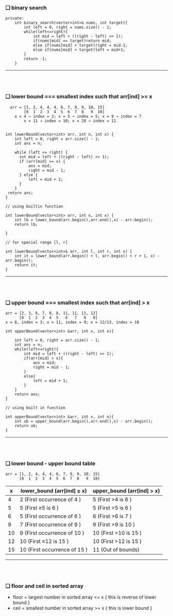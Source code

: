 ### ❏ binary search

    private:
        int binary_search(vector<int>& nums, int target){
            int left = 0, right = nums.size() - 1;
            while(left<=right){
                int mid = left + ((right - left) >> 1);
                if(nums[mid] == target)return mid;
                else if(nums[mid] > target)right = mid-1;
                else if(nums[mid] < target)left = mid+1;
            }
            return -1;
        }

---
<br><br>

### ❏ lower bound === smallest index such that arr[ind] >= x 

      arr = [1, 2, 4, 4, 4, 6, 7, 9, 9, 10, 15]
            [0  1  2  3  4  5  6  7  8   9  10]
	    x = 4 → index = 2; x = 5 → index = 5; x = 9 → index = 7
     	    x = 11 → index = 10; x = 20 → index = 11


    int lowerBound(vector<int> arr, int n, int x) {
        int left = 0, right = arr.size() - 1;
        int ans = n;
    
        while (left <= right) {
          int mid = left + ((right - left) >> 1);
          if (arr[mid] >= x) {
              ans = mid;
              right = mid - 1;
          } else {
              left = mid + 1;
          }
        }
     return ans; 
    }

    // using builtin function
    
    int lowerBound(vector<int> arr, int n, int x) {
	    int lb = lower_bound(arr.begin(),arr.end(),x) - arr.begin();
	    return lb;
    
    }

    // for special range [l, r]
    
    int lowerBound(vector<int>& arr, int l, int r, int x) {
        int it = lower_bound(arr.begin() + l, arr.begin() + r + 1, x) - arr.begin();
        return it; 
    }

---

<br><br>
### ❏ upper bound === smallest index such that arr[ind] > x 

	arr = [2, 3, 6, 7, 8, 8, 11, 11, 11, 12]
 	      [0  1  2  3  4  5   6   7   8   9]
 	x = 6, index = 3; x = 11, index = 9; x = 12/13, index = 10

  	int upperBound(vector<int> &arr, int x, int n){
	
		int left = 0, right = arr.size() - 1;
		int ans = n;
		while(left<=right){
			int mid = left + ((right - left) >> 1);
			if(arr[mid] > x){
				ans = mid;
				right = mid - 1;
			}
			else{
				left = mid + 1;
			}
		}
		return ans;	
	}

	// using built in function

	int upperBound(vector<int> &arr, int x, int n){
		int ub = upper_bound(arr.begin(),arr.end(),x) - arr.begin();
		return ub;
	}

---

<br><br>

### ❏ lower bound - upper bound table
```
arr = [1, 2, 4, 4, 4, 6, 7, 9, 9, 10, 15]
      [0  1  2  3  4  5  6  7  8   9  10]
```

|  x   |  lower_bound (arr[ind] ≥ x) |  upper_bound  (arr[ind] > x) |
|------|-----------------------------|-----------------------------|
|  4   |  2   (First occurrence of  4 )  |  5   (First  >4  is  6 )  |
|  5   |  5   (First  ≥5 is  6 )  |  5   (First  >5  is  6 )  |
|  6   |  5   (First occurrence of  6 )  |  6   (First  >6  is  7 )  |
|  9   |  7   (First occurrence of  9 )  |  9   (First  >9  is  10 ) |
|  10  |  9   (First occurrence of  10 ) |  10  (First  >10  is  15 ) |
|  12  |  10  (First  ≥12  is  15 ) |  10  (First >12  is  15 ) |
|  15  |  10  (First occurrence of  15 ) |  11  (Out of bounds) |

---

<br><br>

### ❏ floor and ceil in sorted array

 - floor = largest number in sorted array <= x   { this is reverse of lower bound } <br>
 - ceil = smallest number in sorted array >= x   { this is lower bound } <br>
